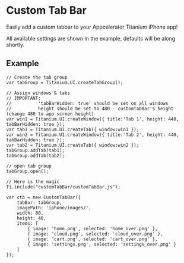 Custom Tab Bar
==============

Easily add a custom tabbar to your Appcelerator Titanium iPhone app!

All available settings are shown in the example, defaults will be along shortly.

Example
--------

	// Create the tab group
	var tabGroup = Titanium.UI.createTabGroup();

	// Assign windows & tabs
	// IMPORTANT:
	//			'tabBarHidden: true' should be set on all windows
	//			height should be set to 480 - customTabBar's height (change 480 to app screen height)
	var win1 = Titanium.UI.createWindow({ title:'Tab 1', height: 440, tabBarHidden: true });
	var tab1 = Titanium.UI.createTab({ window:win1 });
	var win2 = Titanium.UI.createWindow({ title:'Tab 2', height: 440, tabBarHidden: true });
	var tab2 = Titanium.UI.createTab({ window:win2 });
	tabGroup.addTab(tab1);  
	tabGroup.addTab(tab2);  

	// open tab group
	tabGroup.open();

	// Here is the magic
	Ti.include("customTabBar/customTabBar.js");

	var ctb = new CustomTabBar({
		tabBar: tabGroup,
		imagePath: 'iphone/images/',
		width: 80,
		height: 40,
		items: [
			{ image: 'home.png', selected: 'home_over.png' },
			{ image: 'cloud.png', selected: 'cloud_over.png' },
			{ image: 'cart.png', selected: 'cart_over.png' },
			{ image: 'settings.png', selected: 'settings_over.png' }
		]
	});